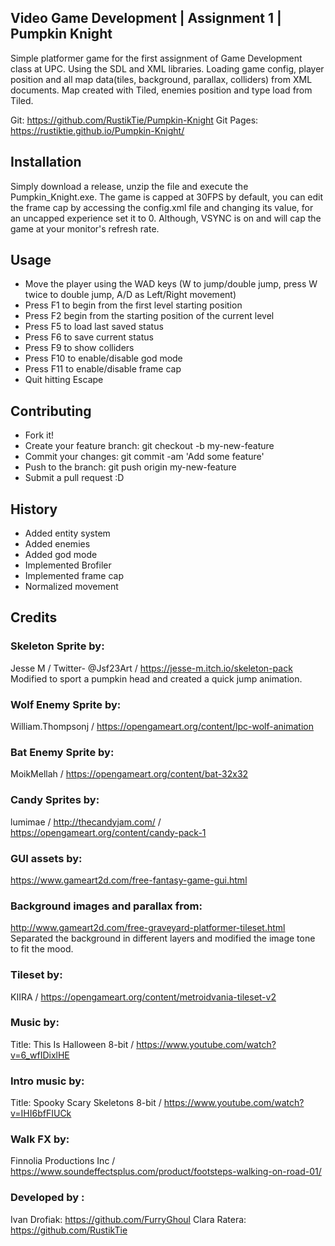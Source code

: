 ## Video Game Development | Assignment 1 | Pumpkin Knight

Simple platformer game for the first assignment of Game Development class at UPC. Using the SDL and XML libraries. Loading game config, player position and all map data(tiles, background, parallax, colliders) from XML documents. Map created with Tiled, enemies position and type load from Tiled.  

Git: https://github.com/RustikTie/Pumpkin-Knight
Git Pages: https://rustiktie.github.io/Pumpkin-Knight/

## Installation

Simply download a release, unzip the file and execute the Pumpkin_Knight.exe. 
The game is capped at 30FPS by default, you can edit the frame cap by accessing the config.xml file and changing its value, for an uncapped experience set it to 0. Although, VSYNC is on and will cap the game at your monitor's refresh rate. 

## Usage

- Move the player using the WAD keys (W to jump/double jump, press W twice to double jump, A/D as Left/Right movement)
- Press F1 to begin from the first level starting position
- Press F2 begin from the starting position of the current level
- Press F5 to load last saved status
- Press F6 to save current status
- Press F9 to show colliders
- Press F10 to enable/disable god mode
- Press F11 to enable/disable frame cap
- Quit hitting Escape

## Contributing
- Fork it!
- Create your feature branch: git checkout -b my-new-feature
- Commit your changes: git commit -am 'Add some feature'
- Push to the branch: git push origin my-new-feature
- Submit a pull request :D

## History
- Added entity system
- Added enemies
- Added god mode
- Implemented Brofiler
- Implemented frame cap
- Normalized movement

## Credits

### Skeleton Sprite by: 
Jesse M / Twitter- @Jsf23Art / https://jesse-m.itch.io/skeleton-pack
Modified to sport a pumpkin head and created a quick jump animation. 

### Wolf Enemy Sprite by:
William.Thompsonj / https://opengameart.org/content/lpc-wolf-animation

### Bat Enemy Sprite by: 
MoikMellah / https://opengameart.org/content/bat-32x32

### Candy Sprites by:
lumimae / http://thecandyjam.com/ / https://opengameart.org/content/candy-pack-1

### GUI assets by:
https://www.gameart2d.com/free-fantasy-game-gui.html

### Background images and parallax from: 
http://www.gameart2d.com/free-graveyard-platformer-tileset.html
Separated the background in different layers and modified the image tone to fit the mood. 

### Tileset by: 
KIIRA / https://opengameart.org/content/metroidvania-tileset-v2

### Music by: 
Title: This Is Halloween 8-bit / https://www.youtube.com/watch?v=6_wfIDixlHE

### Intro music by:
Title: Spooky Scary Skeletons 8-bit / https://www.youtube.com/watch?v=IHI6bfFIUCk

### Walk FX by:
Finnolia Productions Inc / https://www.soundeffectsplus.com/product/footsteps-walking-on-road-01/
 
### Developed by :
Ivan Drofiak: https://github.com/FurryGhoul
Clara Ratera: https://github.com/RustikTie
